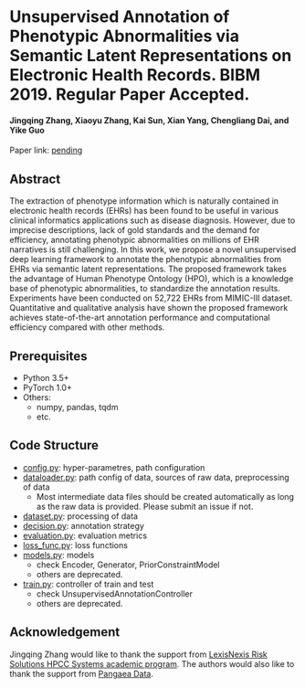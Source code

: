 # Unsupervised Annotation of Phenotypic Abnormalities via Semantic Latent Representations on Electronic Health Records. BIBM 2019. Regular Paper Accepted.

#### Jingqing Zhang, Xiaoyu Zhang, Kai Sun, Xian Yang, Chengliang Dai, and Yike Guo

Paper link: [pending](#)

## Abstract
The extraction of phenotype information which is naturally contained in 
electronic health records (EHRs) has been found to be useful in various clinical 
informatics applications such as disease diagnosis. However, due to imprecise 
descriptions, lack of gold standards and the demand for efficiency, annotating 
phenotypic abnormalities on millions of EHR narratives is still challenging. 
In this work, we propose a novel unsupervised deep learning framework to 
annotate the phenotypic abnormalities from EHRs via semantic latent representations. 
The proposed framework takes the advantage of Human Phenotype Ontology (HPO), 
which is a knowledge base of phenotypic abnormalities, to standardize the annotation 
results. Experiments have been conducted on 52,722 EHRs from MIMIC-III dataset. 
Quantitative and qualitative analysis have shown the proposed framework achieves 
state-of-the-art annotation performance and computational efficiency compared with 
other methods.

## Prerequisites
- Python 3.5+
- PyTorch 1.0+
- Others:
    - numpy, pandas, tqdm
    - etc.

## Code Structure
- [config.py](src/config.py): hyper-parametres, path configuration
- [dataloader.py](src/dataloader.py): path config of data, sources of raw data, preprocessing of data
    - Most intermediate data files should be created automatically as long as the raw data is provided. Please submit an issue if not.
- [dataset.py](src/dataset.py): processing of data
- [decision.py](src/decision.py): annotation strategy
- [evaluation.py](src/evaluation.py): evaluation metrics
- [loss_func.py](src/loss_func.py): loss functions
- [models.py](src/models.py): models
    - check Encoder, Generator, PriorConstraintModel
    - others are deprecated.
- [train.py](src/train.py): controller of train and test
    - check UnsupervisedAnnotationController
    - others are deprecated.


## Acknowledgement
Jingqing Zhang would like to thank the support from 
[LexisNexis Risk Solutions HPCC Systems academic program](https://hpccsystems.com/community/academics/imperial-college-london).
The authors would also like to thank the support from [Pangaea Data](https://www.pangaeaenterprises.co.uk/).